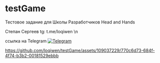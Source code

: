 # testGame
Тестовое задание для Школы Разработчиков Head and Hands

Степан Сергеев 
tg: t.me/loqiwen \n

ссылка на Telegram
[![Telegram](https://img.shields.io/badge/-Telegram-black?style=for-the-badge&logo=telegram&logoColor)](https://t.me/loqiwen)

https://github.com/loqiwen/testGame/assets/109037229/770c6d73-684f-4f74-b3b2-00181529ebbb

